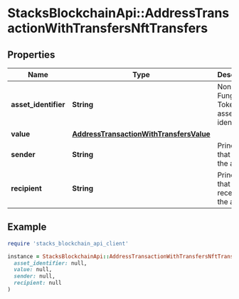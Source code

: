 # StacksBlockchainApi::AddressTransactionWithTransfersNftTransfers

## Properties

| Name | Type | Description | Notes |
| ---- | ---- | ----------- | ----- |
| **asset_identifier** | **String** | Non Fungible Token asset identifier. |  |
| **value** | [**AddressTransactionWithTransfersValue**](AddressTransactionWithTransfersValue.md) |  |  |
| **sender** | **String** | Principal that sent the asset. | [optional] |
| **recipient** | **String** | Principal that received the asset. | [optional] |

## Example

```ruby
require 'stacks_blockchain_api_client'

instance = StacksBlockchainApi::AddressTransactionWithTransfersNftTransfers.new(
  asset_identifier: null,
  value: null,
  sender: null,
  recipient: null
)
```


